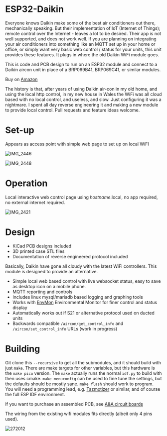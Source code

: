 # ESP32-Daikin

Everyone knows Daikin make some of the best air conditioners out there, mechanically speaking. But their implementation of IoT (Internet of Things); remote control over the Internet -  leaves a lot to be desired. Their app is not well supported, and does not work well. If you are planning on integrating your air conditioners into something like an MQTT set up in your home or office, or simply want very basic web control / status for your units, this unit provides these features. It plugs in where the old Daikin WiFi module goes.

This is code and PCB design to run on an ESP32 module and connect to a Daikin aircon unit in place of a BRP069B41, BRP069C41, or similar modules.

Buy on [Amazon](https://www.amazon.co.uk/dp/B0BTZ4F5FH)

The history is that, after years of using Daikin air-con in my old home, and using the local http control, in my new house in Wales the WiFi was all cloud based with no local control, and useless, and slow. Just configuring it was a nightmare. I spent all day reverse engineering it and making a new module to provide local control. Pull requests and feature ideas welcome.

# Set-up

Appears as access point with simple web page to set up on local WiFI

![IMG_2446](https://user-images.githubusercontent.com/996983/218394248-b409626b-2614-439d-95f4-71527c00aaa7.PNG)

![IMG_2448](https://user-images.githubusercontent.com/996983/218394254-e03537f7-09a0-490d-aa38-b6964a5cd77f.PNG)

# Operation

Local interactive web control page using *hostname*.local, no app required, no external internet required.

![IMG_2421](https://user-images.githubusercontent.com/996983/218394392-48b47be4-5989-474e-beab-734dd6ef83d9.PNG)

# Design

* KiCad PCB designs included
* 3D printed case STL files
* Documentation of reverse engineered protocol included

Basically, Daikin have gone all cloudy with the latest WiFi controllers. This module is designed to provide an alternative.

* Simple local web based control with live websocket status, easy to save as desktop icon on a mobile phone.
* MQTT reporting and controls
* Includes linux mysql/mariadb based logging and graphing tools
* Works with [EnvMon](https://github.com/revk/ESP32-EnvMon) Environmental Monitor for finer control and status display
* Automatically works out if S21 or alternative protocol used on ducted units
* Backwards compatible `/aircon/get_control_info` and `/aircon/set_control_info` URLs (work in progress)

# Building

Git clone this `--recursive` to get all the submodules, and it should build with just `make`. There are make targets for other variables, but this hardware is the `make pico` version. The `make` actually runs the normal `idf.py` to build with then uses cmake. `make menuconfig` can be used to fine tune the settings, but the defaults should be mostly sane. `make flash` should work to program. You will need a programming lead, e.g. [Tazmotizer](https://github.com/revk/Shelly-Tasmotizer-PCB) or similar, and of course the full ESP IDF environment.

If you want to purchase an assembled PCB, see [A&A circuit boards](https://www.aa.net.uk/etc/circuit-boards/)

The wiring from the existing wifi modules fits directly (albeit only 4 pins used).

![272012](https://user-images.githubusercontent.com/996983/169694456-bd870348-f9bf-4c31-a2e3-00da13320ffc.jpg)
